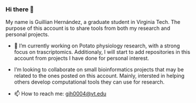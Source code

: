 ### Hi there 👋
My name is Guillian Hernández, a graduate student in Virginia Tech. 
The purpose of this account is to share tools from both my research and personal projects.

- 🔭 I’m currently working on Potato physiology research, with a strong focus on trascriptomics.
Additionaly, I will start to add repositories in this account from projects I have done for personal interest.

- I’m looking to collaborate on small bioinformatics projects that may be related to the ones posted on this account. 
Mainly, intersted in helping others develop computational tools they can use for research.


- 📫 How to reach me: gih0004@vt.edu


